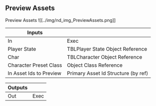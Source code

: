 ## Preview Assets
Preview Assets
![[../img/nd_img_PreviewAssets.png]]

|Inputs||
|--|--|
| In | Exec |
| Player State | TBLPlayer State Object Reference |
| Char | TBLCharacter Object Reference |
| Character Preset Class | Object Class Reference |
| In Asset Ids to Preview | Primary Asset Id Structure (by ref) |

|Outputs||
|--|--|
| Out | Exec |
